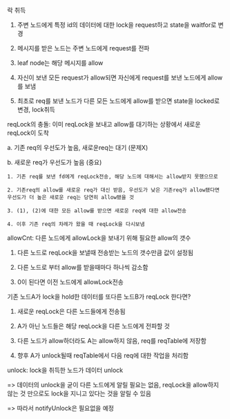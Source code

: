 락 취득

1. 주변 노드에게 특정 id의 데이터에 대한 lock을 request하고 state을 waitfor로 변경

2. 메시지를 받은 노드는 주변 노드에게 request를 전파

3. leaf node는 해당 메시지를 allow

4. 자신이 보낸 모든 request가 allow되면 자신에게 request를 보낸 노드에게 allow를 보냄

5. 최초로 req를 보낸 노드가 다른 모든 노드에게 allow를 받으면 state을 locked로 변경, lock취득

reqLock의 충돌: 이미 reqLock을 보내고 allow를 대기하는 상황에서 새로운 reqLock이 도착

a. 기존 req의 우선도가 높음, 새로운req는 대기 (문제X)

b. 새로운 req가 우선도가 높음 (중요)
    
    1. 기존 req를 보낸 fd에게 reqLock전송, 해당 노드에 대해서는 allow받지 못했으므로
    
    2. 기존req의 allow를 새로운 req가 대신 받음, 우선도가 낮은 기존req가 allow됐다면 우선도가 더 높은 새로운 req는 당연히 allow됐을 것
    
    3. (1), (2)에 대한 모든 allow를 받으면 새로운 req에 대한 allow전송
    
    4. 이후 기존 req의 차례가 왔을 때 reqLock을 다시보냄

allowCnt: 다른 노드에게 allowLock을 보내기 위해 필요한 allow의 갯수

1. 다른 노드로 reqLock을 보낼때 전송받는 노드의 갯수만큼 값이 설정됨

2. 다른 노드로 부터 allow를 받을때마다 하나씩 감소함

3. 0이 된다면 이전 노드에게 allowLock전송

기존 노드A가 lock을 hold한 데이터를 또다른 노드B가 reqLock 한다면?

1. 새로운 reqLock은 다른 노드들에게 전송됨

2. A가 아닌 노드들은 해당 reqLock을 다른 노드에게 전파할 것

3. 다른 노드가 allow하더라도 A는 allow하지 않음, req를 reqTable에 저장함

4. 향후 A가 unlock될때 reqTable에서 다음 req에 대한 작업을 처리함

unlock: lock을 취득한 노드가 데이터 unlock

=> 데이터의 unlock을 굳이 다른 노드에게 알릴 필요는 없음, reqLock을 allow하지 않는 것 만으로도 lock을 지니고 있다는 것을 알릴 수 있음

=> 따라서 notifyUnlock은 필요없을 예정